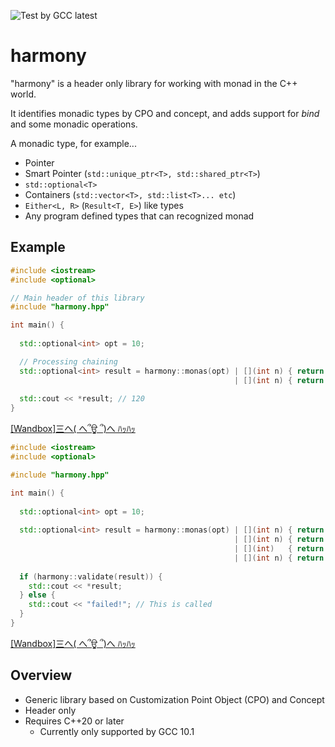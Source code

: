 ![Test by GCC latest](https://github.com/onihusube/harmony/workflows/Test%20by%20GCC%20latest/badge.svg)

# harmony

"harmony" is a header only library for working with monad in the C++ world.

It identifies monadic types by CPO and concept, and adds support for *bind* and some monadic operations.

A monadic type, for example...

- Pointer
- Smart Pointer (`std::unique_ptr<T>, std::shared_ptr<T>`)
- `std::optional<T>`
- Containers (`std::vector<T>, std::list<T>... etc`)
- `Either<L, R>` (`Result<T, E>`) like types
- Any program defined types that can recognized monad

## Example

```cpp
#include <iostream>
#include <optional>

// Main header of this library
#include "harmony.hpp"

int main() {
  
  std::optional<int> opt = 10;

  // Processing chaining
  std::optional<int> result = harmony::monas(opt) | [](int n) { return n + n; }
                                                  | [](int n) { return n + 100;};
  
  std::cout << *result; // 120
}
```
[[Wandbox]三へ( へ՞ਊ ՞)へ ﾊｯﾊｯ](https://wandbox.org/permlink/uNelzmnVHY8rXGJk)

```cpp
#include <iostream>
#include <optional>

#include "harmony.hpp"

int main() {
  
  std::optional<int> opt = 10;
  
  std::optional<int> result = harmony::monas(opt) | [](int n) { return n + n; }
                                                  | [](int n) { return n + 100; }
                                                  | [](int)   { return std::nullopt; }  // A processsing that fails
                                                  | [](int n) { return n*n; };
  
  if (harmony::validate(result)) {
    std::cout << *result;
  } else {
    std::cout << "failed!"; // This is called
  }
}
```
[[Wandbox]三へ( へ՞ਊ ՞)へ ﾊｯﾊｯ](https://wandbox.org/permlink/uNelzmnVHY8rXGJk)

## Overview

- Generic library based on Customization Point Object (CPO) and Concept
- Header only
- Requires C++20 or later
    - Currently only supported by GCC 10.1
